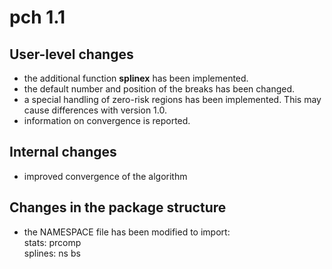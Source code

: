 pch 1.1
=============

User-level changes
------------------
* the additional function **splinex** has been implemented.
* the default number and position of the breaks has been changed.
* a special handling of zero-risk regions has been implemented. This may cause differences with version 1.0.
* information on convergence is reported.

Internal changes
--------------------
* improved convergence of the algorithm
 
Changes in the package structure
----------------
* the NAMESPACE file has been modified to import:  
stats: prcomp  
splines: ns bs  
